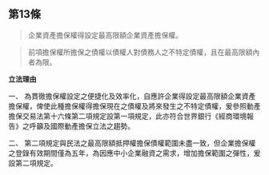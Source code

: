 ## 第13條  

> 企業資產擔保權得設定最高限額企業資產擔保權。
     
> 前項擔保權所擔保之債權以債權人對債務人之不特定債權，且在最高限額內者為限。


**立法理由**

一、	為貫徹擔保權設定之便捷化及效率化，自應許企業得設定最高限額企業資產擔保權，俾使此種擔保權得擔保現在之債權及將來發生之不特定債權，爰參照動產擔保交易法第十六條第二項規定設第一項規定，此亦符合世界銀行《經商環境報告》之呼籲及國際動產擔保立法之趨勢。

二、	第二項規定與民法之最高限額抵押權擔保債權範圍未盡一致，但企業擔保權之登錄有效期間僅為五年，為因應中小企業融資之需求，增加擔保範圍之彈性，爰設第二項規定。
